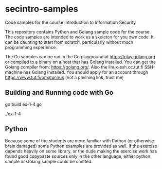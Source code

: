 # secintro-samples
Code samples for the course Introduction to Information Security 

This repository contains Python and Golang sample code for the course. 
The code samples are intended to work as a skeleton for you own code. It can be daunting to start from scratch, particularly without much programming experience. 

The Go samples can be run in the Go playground at https://play.golang.org or compiled to a binary on a host that has Golang installed. You can get the Golang compiler from: https://golang.org/. Also the linux-ssh.cc.tut.fi SSH-machine has Golang installed. You should apply for an account through https://www.tut.fi/omatunnus (not a phishing link, trust me) 

Building and Running code with Go 
---------------------------------
go build ex-1-4.go

./ex-1-4 

Python
------

Because some of the students are more familiar with Python (or otherwise brain damaged) some Python examples are provided as well. If the exercise depends heavily on some library, or the dude making the exercise work has found good copypaste sources only in the other language, either python sample or Golang sample could be omitted. 


